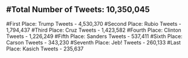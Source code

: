 #Total Number of Tweets: 10,350,045 
---
#First Place: Trump Tweets - 4,530,370
#Second Place: Rubio Tweets - 1,794,437
#Third Place: Cruz Tweets - 1,423,582
#Fourth Place: Clinton Tweets - 1,226,249
#Fifth Place: Sanders Tweets - 537,411
#Sixth Place: Carson Tweets - 343,230
#Seventh Place: Jeb! Tweets - 260,133
#Last Place: Kasich Tweets - 235,637
